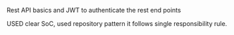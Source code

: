 Rest API basics and JWT to authenticate the rest end points

USED clear SoC, used repository pattern it follows single responsibility rule.
